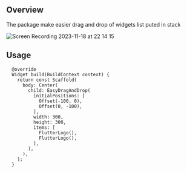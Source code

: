 ## Overview

The package make easier drag and drop of widgets list puted in stack


![Screen Recording 2023-11-18 at 22 14 15](https://github.com/SonaHunanyan/easy_drag_and_drop/assets/62184420/cbe61064-ef6f-4da7-b73a-ff9147130f1d)



## Usage
```
  @override
  Widget build(BuildContext context) {
    return const Scaffold(
      body: Center(
        child: EasyDragAndDrop(
          initialPositions: [
            Offset(-100, 0),
            Offset(0, -100),
          ],
          width: 300,
          height: 300,
          items: [
            FlutterLogo(),
            FlutterLogo(),
          ],
        ),
      ),
    );
  }
```

